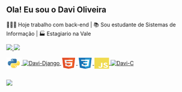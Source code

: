 ## Ola! Eu sou o Davi Oliveira


👨🏾‍💻 Hoje trabalho com back-end | 📚 Sou estudante de Sistemas de Informação | 🏭 Estagiario na Vale

  <div>
    <a href='https://github/davi-soliveira'>
      <img  heigth='180em'src='https://github-readme-stats.vercel.app/api/top-langs/?username=davi-soliveira&layout=compact&langs_count=16&theme=dark'/>
      <img  height='180em' src="https://github-readme-stats.vercel.app/api?username=davi-soliveira&show_icons=true&theme=dark&include_all_commits=true&count_private=true"/>
  </div>

  <div style="display: inline_block"><br>
  <img align="center" alt="Davi-Python" height="30" width="40" src="https://raw.githubusercontent.com/devicons/devicon/master/icons/python/python-original.svg">
  <img align="center" alt="Davi-Django" height="30" width="40" src="https://cdn.jsdelivr.net/gh/devicons/devicon@latest/icons/django/django-plain.svg">
  <img align="center" alt="Davi-HTML" height="30" width="40" src="https://raw.githubusercontent.com/devicons/devicon/master/icons/html5/html5-original.svg">
  <img align="center" alt="Davi-CSS" height="30" width="40" src="https://raw.githubusercontent.com/devicons/devicon/master/icons/css3/css3-original.svg">
  <img align="center" alt="Davi-Js" height="30" width="40" src="https://raw.githubusercontent.com/devicons/devicon/master/icons/javascript/javascript-plain.svg">
  <img align='center' alt='Davi-C' height='30' width='40' src="https://cdn.jsdelivr.net/gh/devicons/devicon@latest/icons/c/c-original.svg" />
        
</div>

##

<div>
  <a href="https://www.linkedin.com/in/davi-soliveira/" target="_blank"><img src="https://img.shields.io/badge/-LinkedIn-%230077B5?style=for-the-badge&logo=linkedin&logoColor=white" target="_blank"></a> 
</div>


